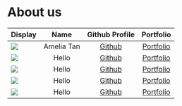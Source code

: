 # About us

Display | Name | Github Profile | Portfolio 
--------|:----:|:--------------:|:---------:
![](https://via.placeholder.com/100.png?text=Photo) | Amelia Tan | [Github](https://github.com/AmeliaTYR) | [Portfolio](docs/team/johndoe.md)
![](https://via.placeholder.com/100.png?text=Photo) | Hello | [Github](https://github.com/) | [Portfolio](docs/team/johndoe.md)
![](https://via.placeholder.com/100.png?text=Photo) | Hello | [Github](https://github.com/) | [Portfolio](docs/team/johndoe.md)
![](https://via.placeholder.com/100.png?text=Photo) | Hello | [Github](https://github.com/) | [Portfolio](docs/team/johndoe.md)
![](https://via.placeholder.com/100.png?text=Photo) | Hello | [Github](https://github.com/) | [Portfolio](docs/team/johndoe.md)
